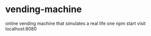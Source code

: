 # vending-machine

online vending machine that simulates a real life one
npm start
visit localhost:8080